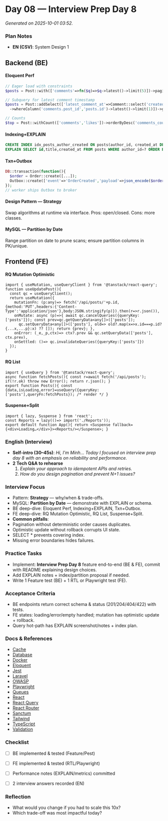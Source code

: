 # Day 08 — Interview Prep Day 8

_Generated on 2025-10-01 03:52._

### Plan Notes
- **EN (CSV)**: System Design 1

## Backend (BE)

#### Eloquent Perf
```php
// Eager load with constraints
$posts = Post::with(['comments'=>fn($q)=>$q->latest()->limit(5)])->paginate(20);

// Subquery for latest comment timestamp
$posts = Post::addSelect(['latest_comment_at'=>Comment::select('created_at')
  ->whereColumn('comments.post_id','posts.id')->latest()->limit(1)])->get();

// Counts
$top = Post::withCount(['comments','likes'])->orderByDesc('comments_count')->limit(50)->get();
```

#### Indexing+EXPLAIN
```sql
CREATE INDEX idx_posts_author_created ON posts(author_id, created_at DESC);
EXPLAIN SELECT id,title,created_at FROM posts WHERE author_id=? ORDER BY created_at DESC LIMIT 20;
```

#### Txn+Outbox
```php
DB::transaction(function(){
  $order = Order::create([...]);
  Outbox::create(['event'=>'OrderCreated','payload'=>json_encode($order)]);
});
// worker ships Outbox to broker
```

#### Design Pattern — Strategy
Swap algorithms at runtime via interface.
Pros: open/closed. Cons: more classes.

#### MySQL — Partition by Date
Range partition on date to prune scans; ensure partition columns in PK/unique.

## Frontend (FE)

#### RQ Mutation Optimistic
```tsx
import { useMutation, useQueryClient } from '@tanstack/react-query';
function useUpdatePost(){
  const qc = useQueryClient();
  return useMutation({
    mutationFn: (p:any)=> fetch('/api/posts/'+p.id,{method:'PUT',headers:{'Content-Type':'application/json'},body:JSON.stringify(p)}).then(r=>r.json()),
    onMutate: async (p)=>{ await qc.cancelQueries({queryKey:['posts']}); const prev=qc.getQueryData<any[]>(['posts']);
      qc.setQueryData<any[]>(['posts'], old=> old?.map(x=>x.id===p.id?{...x,...p}:x) ?? []); return {prev}; },
    onError: (_e,_p,ctx)=> ctx?.prev && qc.setQueryData(['posts'], ctx.prev),
    onSettled: ()=> qc.invalidateQueries({queryKey:['posts']})
  });
}
```

#### RQ List
```tsx
import { useQuery } from '@tanstack/react-query';
async function fetchPosts(){ const r=await fetch('/api/posts'); if(!r.ok) throw new Error(); return r.json(); }
export function Posts(){ const {data,isLoading,error}=useQuery({queryKey:['posts'],queryFn:fetchPosts}); /* render */ }
```

#### Suspense+Split
```tsx
import { lazy, Suspense } from 'react';
const Reports = lazy(()=> import('./Reports'));
export default function App(){ return <Suspense fallback={<div>Loading…</div>}><Reports/></Suspense>; }
```

### English (Interview)
- **Self-intro (30–45s)**: *Hi, I'm Minh… Today I focused on interview prep day 8 with an emphasis on reliability and performance.*
- **2 Tech Q&A to rehearse**
  1) *Explain your approach to idempotent APIs and retries.*
  2) *How do you design pagination and prevent N+1 issues?*


### Interview Focus
- Pattern: **Strategy** — why/when & trade-offs.
- MySQL: **Partition by Date** — demonstrate with EXPLAIN or schema.
- BE deep-dive: Eloquent Perf, Indexing+EXPLAIN, Txn+Outbox.
- FE deep-dive: RQ Mutation Optimistic, RQ List, Suspense+Split.
- **Common pitfalls**:
- Pagination without deterministic order causes duplicates.
- Optimistic update without rollback corrupts UI state.
- SELECT * prevents covering index.
- Missing error boundaries hides failures.


### Practice Tasks
- Implement: **Interview Prep Day 8** feature end-to-end (BE & FE), commit with README explaining design choices.
- Add EXPLAIN notes + index/partition proposal if needed.
- Write 1 Feature test (BE) + 1 RTL or Playwright test (FE).


### Acceptance Criteria
- BE endpoints return correct schema & status (201/204/404/422) with tests.
- FE states: loading/error/empty handled; mutation has optimistic update + rollback.
- Query hot-path has EXPLAIN screenshot/notes + index plan.


### Docs & References
- [Cache](https://laravel.com/docs/cache)
- [Database](https://dev.mysql.com/doc/)
- [Docker](https://docs.docker.com/)
- [Eloquent](https://laravel.com/docs/eloquent)
- [Jest](https://jestjs.io/docs/getting-started)
- [Laravel](https://laravel.com/docs)
- [OWASP](https://owasp.org/www-project-top-ten/)
- [Playwright](https://playwright.dev/docs/intro)
- [Queues](https://laravel.com/docs/queues)
- [React](https://react.dev/learn)
- [React Query](https://tanstack.com/query/latest)
- [React Router](https://reactrouter.com/en/main)
- [Sanctum](https://laravel.com/docs/sanctum)
- [Tailwind](https://tailwindcss.com/docs)
- [TypeScript](https://www.typescriptlang.org/docs/)
- [Validation](https://laravel.com/docs/validation)

### Checklist
- [ ] BE implemented & tested (Feature/Pest)
- [ ] FE implemented & tested (RTL/Playwright)
- [ ] Performance notes (EXPLAIN/metrics) committed
- [ ] 2 interview answers recorded (EN)


### Reflection
- What would you change if you had to scale this 10x?
- Which trade-off was most impactful today?